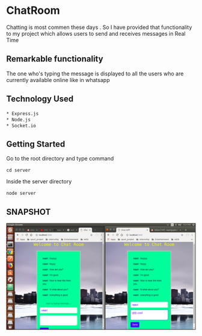 # ChatRoom
Chatting is most commen these days . So I have provided that functionality to my project which allows users to send and receives messages in Real Time

## Remarkable functionality
The one who's typing the message is displayed to all the users who are currently available online like in whatsapp

## Technology Used
```
* Express.js
* Node.js  
* Socket.io
```

## Getting Started
Go to the root directory and type command
```
cd server
```
Inside the server directory
```
node server
```

## SNAPSHOT

![Chat Room ](./Chat1.png)
